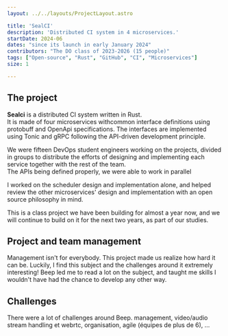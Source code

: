 ```yaml
---
layout: ../../layouts/ProjectLayout.astro

title: 'SealCI'
description: 'Distributed CI system in 4 microservices.'
startDate: 2024-06
dates: "since its launch in early January 2024"
contributors: "The DO class of 2023-2026 (15 people)"
tags: ["Open-source", "Rust", "GitHub", "CI", "Microservices"]
size: 1

---
```


## The project

**Sealci** is a distributed CI system written in Rust.  
It is made of four microservices withcommon interface definitions using protobuff and OpenApi specifications. The interfaces are implemented using Tonic and gRPC following the API-driven development principle.

We were fifteen DevOps student engineers working on the projects, divided in groups to distribute the efforts of designing and implementing each service together with the rest of the team.  
The APIs being defined properly, we were able to work in parallel

I worked on the scheduler design and implementation alone, and helped review the other microservices' design and implementation with an open source philosophy in mind.

This is a class project we have been building for almost a year now, and we will continue to build on it for the next two years, as part of our studies.

## Project and team management

Management isn't for everybody. This project made us realize how hard it can be. Luckily, I find this subject and the challenges around it extremely interesting!
Beep led me to read a lot on the subject, and taught me skills I wouldn't have had the chance to develop any other way.

## Challenges

There were a lot of challenges around Beep. management, video/audio stream handling et webrtc, organisation, agile (équipes de plus de 6), ...

